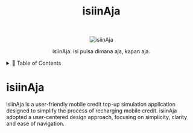 <!-- HEADER -->
<h1 align="center"> isiinAja </h1> <br>
<p align="center">
  <a>
    <img alt="isiinAja" title="isiinAja" src="https://imgur.com/0e0NqdM.png">
  </a>
</p>

<p align="center">
  isiinAja. isi pulsa dimana aja, kapan aja.
</p>

<!-- TABLE OF CONTENTS -->
<details>
  <summary>🏁 Table of Contents</summary>
  <ol>
    <li><a href="#-introduction">Introduction</a></li>
    <li>
      <a href="#-pages">Pages</a>
      <ul>
        <li><a href="#-login">Login</a></li>
        <li>
          <a href="#-user">User</a>
          <ul>
            <li><a href="#-user-regist">User Registration</a></li>
            <li><a href="#-user-menu">User Menu</a></li>
            <li><a href="#-transaction">Transaction</a></li>
            <li><a href="#-feedback">Feedback</a></li>
          <ul>
        </li>
        <li>
          <a href="#-admin">Admin</a>
          <ul>
            <li><a href="#-admin-menu">Admin Menu</a></li>
            <li><a href="#-admin-regist">Admin Registration</a></li>
            <li><a href="#-admin-edit-user">Edit User</a></li>
            <li><a href="#-database">Database</a></li>
          <ul>
        </li>
  </ol>
</details>

# isiinAja
isiinAja is a user-friendly mobile credit top-up simulation application designed to simplify the process of recharging mobile credit. isiinAja adopted a user-centered design approach, focusing on simplicity, clarity and ease of navigation.
